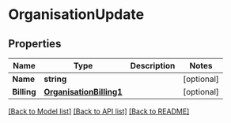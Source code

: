 # OrganisationUpdate

## Properties

Name | Type | Description | Notes
------------ | ------------- | ------------- | -------------
**Name** | **string** |  | [optional] 
**Billing** | [**OrganisationBilling1**](Organisation_billing_1.md) |  | [optional] 

[[Back to Model list]](../README.md#documentation-for-models) [[Back to API list]](../README.md#documentation-for-api-endpoints) [[Back to README]](../README.md)


